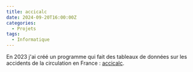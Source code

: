 ```yaml
---
title: accicalc
date: 2024-09-20T16:00:00Z
categories:
  - Projets
tags:
  - Informatique
---
```


En 2023 j'ai créé un programme qui fait des tableaux de données sur les accidents de la circulation en France : [accicalc](https://github.com/benjamingeer/accicalc).
